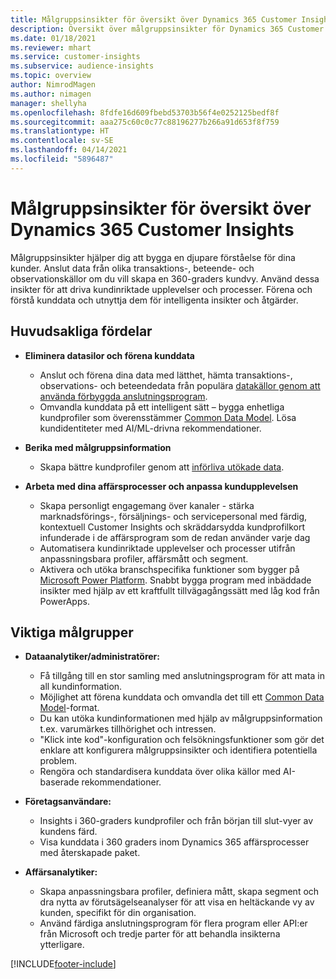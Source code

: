 ```yaml
---
title: Målgruppsinsikter för översikt över Dynamics 365 Customer Insights
description: Översikt över målgruppsinsikter för Dynamics 365 Customer Insights.
ms.date: 01/18/2021
ms.reviewer: mhart
ms.service: customer-insights
ms.subservice: audience-insights
ms.topic: overview
author: NimrodMagen
ms.author: nimagen
manager: shellyha
ms.openlocfilehash: 8fdfe16d609fbebd53703b56f4e0252125bedf8f
ms.sourcegitcommit: aaa275c60c0c77c88196277b266a91d653f8f759
ms.translationtype: HT
ms.contentlocale: sv-SE
ms.lasthandoff: 04/14/2021
ms.locfileid: "5896487"
---
```

# <a name="audience-insights-for-dynamics-365-customer-insights-overview"></a>Målgruppsinsikter för översikt över Dynamics 365 Customer Insights

Målgruppsinsikter hjälper dig att bygga en djupare förståelse för dina kunder. Anslut data från olika transaktions-, beteende- och observationskällor om du vill skapa en 360-graders kundvy. Använd dessa insikter för att driva kundinriktade upplevelser och processer. Förena och förstå kunddata och utnyttja dem för intelligenta insikter och åtgärder.

## <a name="main-benefits"></a>Huvudsakliga fördelar 

- **Eliminera datasilor och förena kunddata**

  - Anslut och förena dina data med lätthet, hämta transaktions-, observations- och beteendedata från populära [datakällor genom att använda förbyggda anslutningsprogram](data-sources.md).
  - Omvandla kunddata på ett intelligent sätt – bygga enhetliga kundprofiler som överensstämmer [Common Data Model](/common-data-model/). Lösa kundidentiteter med AI/ML-drivna rekommendationer.

- **Berika med målgruppsinformation**

  - Skapa bättre kundprofiler genom att [införliva utökade data](enrichment-hub.md).  

- **Arbeta med dina affärsprocesser och anpassa kundupplevelsen**

  - Skapa personligt engagemang över kanaler - stärka marknadsförings-, försäljnings- och servicepersonal med färdig, kontextuell Customer Insights och skräddarsydda kundprofilkort infunderade i de affärsprogram som de redan använder varje dag
  - Automatisera kundinriktade upplevelser och processer utifrån anpassningsbara profiler, affärsmått och segment.
  - Aktivera och utöka branschspecifika funktioner som bygger på [Microsoft Power Platform](https://powerplatform.microsoft.com/). Snabbt bygga program med inbäddade insikter med hjälp av ett kraftfullt tillvägagångssätt med låg kod från PowerApps.  

## <a name="key-audiences"></a>Viktiga målgrupper

- **Dataanalytiker/administratörer:**

  - Få tillgång till en stor samling med anslutningsprogram för att mata in all kundinformation.
  - Möjlighet att förena kunddata och omvandla det till ett [Common Data Model](/common-data-model/)-format.
  - Du kan utöka kundinformationen med hjälp av målgruppsinformation t.ex. varumärkes tillhörighet och intressen.
  - "Klick inte kod"-konfiguration och felsökningsfunktioner som gör det enklare att konfigurera målgruppsinsikter och identifiera potentiella problem.
  - Rengöra och standardisera kunddata över olika källor med AI-baserade rekommendationer.  

- **Företagsanvändare:**

  - Insights i 360-graders kundprofiler och från början till slut-vyer av kundens färd.
  - Visa kunddata i 360 graders inom Dynamics 365 affärsprocesser med återskapade paket.

- **Affärsanalytiker:**

  - Skapa anpassningsbara profiler, definiera mått, skapa segment och dra nytta av förutsägelseanalyser för att visa en heltäckande vy av kunden, specifikt för din organisation.  
  - Använd färdiga anslutningsprogram för flera program eller API:er från Microsoft och tredje parter för att behandla insikterna ytterligare.


[!INCLUDE[footer-include](../includes/footer-banner.md)]